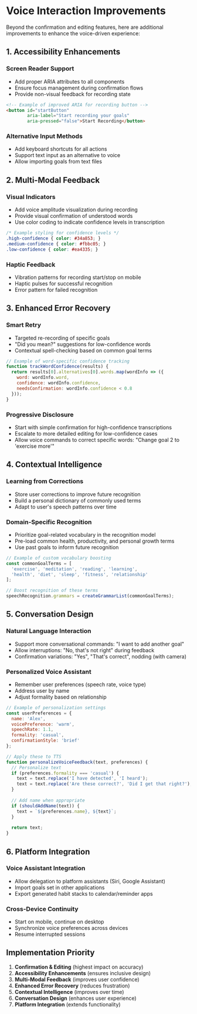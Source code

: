 # Voice Interaction Improvements

Beyond the confirmation and editing features, here are additional improvements to enhance the voice-driven experience:

## 1. Accessibility Enhancements

### Screen Reader Support
- Add proper ARIA attributes to all components
- Ensure focus management during confirmation flows
- Provide non-visual feedback for recording state

```html
<!-- Example of improved ARIA for recording button -->
<button id="startButton" 
        aria-label="Start recording your goals" 
        aria-pressed="false">Start Recording</button>
```

### Alternative Input Methods
- Add keyboard shortcuts for all actions
- Support text input as an alternative to voice
- Allow importing goals from text files

## 2. Multi-Modal Feedback

### Visual Indicators
- Add voice amplitude visualization during recording
- Provide visual confirmation of understood words
- Use color coding to indicate confidence levels in transcription

```css
/* Example styling for confidence levels */
.high-confidence { color: #34a853; }
.medium-confidence { color: #fbbc05; }
.low-confidence { color: #ea4335; }
```

### Haptic Feedback
- Vibration patterns for recording start/stop on mobile
- Haptic pulses for successful recognition
- Error pattern for failed recognition

## 3. Enhanced Error Recovery

### Smart Retry
- Targeted re-recording of specific goals
- "Did you mean?" suggestions for low-confidence words
- Contextual spell-checking based on common goal terms

```javascript
// Example of word-specific confidence tracking
function trackWordConfidence(results) {
  return results[0].alternatives[0].words.map(wordInfo => ({
    word: wordInfo.word,
    confidence: wordInfo.confidence,
    needsConfirmation: wordInfo.confidence < 0.8
  }));
}
```

### Progressive Disclosure
- Start with simple confirmation for high-confidence transcriptions
- Escalate to more detailed editing for low-confidence cases
- Allow voice commands to correct specific words: "Change goal 2 to 'exercise more'"

## 4. Contextual Intelligence

### Learning from Corrections
- Store user corrections to improve future recognition
- Build a personal dictionary of commonly used terms
- Adapt to user's speech patterns over time

### Domain-Specific Recognition
- Prioritize goal-related vocabulary in the recognition model
- Pre-load common health, productivity, and personal growth terms
- Use past goals to inform future recognition

```javascript
// Example of custom vocabulary boosting
const commonGoalTerms = [
  'exercise', 'meditation', 'reading', 'learning',
  'health', 'diet', 'sleep', 'fitness', 'relationship'
];

// Boost recognition of these terms
speechRecognition.grammars = createGrammarList(commonGoalTerms);
```

## 5. Conversation Design

### Natural Language Interaction
- Support more conversational commands: "I want to add another goal"
- Allow interruptions: "No, that's not right" during feedback
- Confirmation variations: "Yes", "That's correct", nodding (with camera)

### Personalized Voice Assistant
- Remember user preferences (speech rate, voice type)
- Address user by name
- Adjust formality based on relationship

```javascript
// Example of personalization settings
const userPreferences = {
  name: 'Alex',
  voicePreference: 'warm',
  speechRate: 1.1,
  formality: 'casual',
  confirmationStyle: 'brief'
};

// Apply these to TTS
function personalizeVoiceFeedback(text, preferences) {
  // Personalize text
  if (preferences.formality === 'casual') {
    text = text.replace('I have detected', 'I heard');
    text = text.replace('Are these correct?', 'Did I get that right?');
  }
  
  // Add name when appropriate
  if (shouldAddName(text)) {
    text = `${preferences.name}, ${text}`;
  }
  
  return text;
}
```

## 6. Platform Integration

### Voice Assistant Integration
- Allow delegation to platform assistants (Siri, Google Assistant)
- Import goals set in other applications
- Export generated habit stacks to calendar/reminder apps

### Cross-Device Continuity
- Start on mobile, continue on desktop
- Synchronize voice preferences across devices
- Resume interrupted sessions

## Implementation Priority

1. **Confirmation & Editing** (highest impact on accuracy)
2. **Accessibility Enhancements** (ensures inclusive design)
3. **Multi-Modal Feedback** (improves user confidence)
4. **Enhanced Error Recovery** (reduces frustration)
5. **Contextual Intelligence** (improves over time)
6. **Conversation Design** (enhances user experience)
7. **Platform Integration** (extends functionality) 
